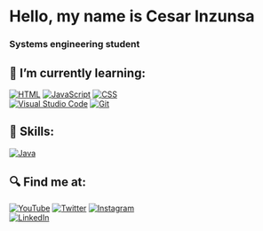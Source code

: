 # Hello, my name is Cesar Inzunsa
### Systems engineering student
## 🌱 I’m currently learning:
[![HTML](https://img.shields.io/badge/HTML-E34F26?style=for-the-badge&logo=HTML5&logoColor=white&labelColor=101010)]()
[![JavaScript](https://img.shields.io/badge/JavaScript-F7DF1E?style=for-the-badge&logo=javascript&logoColor=white&labelColor=101010)]()
[![CSS](https://img.shields.io/badge/CSS-2F94CB?style=for-the-badge&logo=CSS3&logoColor=white&labelColor=101010)]()
</br>
[![Visual Studio Code](https://img.shields.io/badge/Visual%20Studio%20Code-007ACC?style=for-the-badge&logo=Visual-Studio-Code&logoColor=white&labelColor=101010)]()
[![Git](https://img.shields.io/badge/Git-F05032?style=for-the-badge&logo=Git&logoColor=white&labelColor=101010)]()
## 🔨 Skills:
[![Java](https://img.shields.io/badge/Java-007396?style=for-the-badge&logo=java&logoColor=white&labelColor=101010)]()
## 🔍 Find me at:
[![YouTube](https://img.shields.io/badge/YouTube-Cesar_Inzunsa-FF0000?style=for-the-badge&logo=youtube&logoColor=white&labelColor=101010)](https://youtube.com/channel/UC2RN1YXSHHa_KctuEUKS29A)
[![Twitter](https://img.shields.io/badge/Twitter-@CesarInzunsa-1DA1F2?style=for-the-badge&logo=twitter&logoColor=white&labelColor=101010)](https://twitter.com/CesarInzunsa)
[![Instagram](https://img.shields.io/badge/Instagram-@CesarInzunsa-E4405F?style=for-the-badge&logo=instagram&logoColor=white&labelColor=101010)](https://instagram.com/CesarInzunsa)
</br>
[![LinkedIn](https://img.shields.io/badge/LinkedIn-Cesar_Inzunsa-0077B5?style=for-the-badge&logo=linkedin&logoColor=white&labelColor=101010)](https://www.linkedin.com/in/CesarInzunsa)
